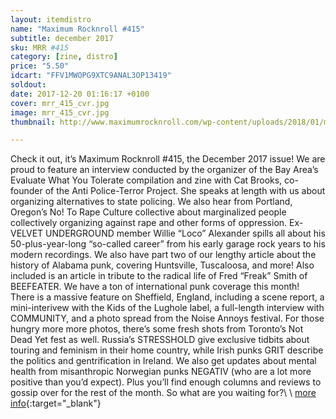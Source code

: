```yaml
---
layout: itemdistro
name: "Maximum Rocknroll #415"
subtitle: december 2017
sku: MRR #415
category: [zine, distro]
price: "5.50"
idcart: "FFV1MWOPG9XTC9ANAL3OP13419"
soldout:
date: 2017-12-20 01:16:17 +0100
cover: mrr_415_cvr.jpg
image: mrr_415_cvr.jpg
thumbnail: http://www.maximumrocknroll.com/wp-content/uploads/2018/01/mrr_415_cvr-1.jpg

---
```


Check it out, it’s Maximum Rocknroll #415, the December 2017 issue! We are proud to feature an interview conducted by the organizer of the Bay Area’s Evaluate What You Tolerate compilation and zine with Cat Brooks, co-founder of the Anti Police-Terror Project. She speaks at length with us about organizing alternatives to state policing. We also hear from Portland, Oregon’s No! To Rape Culture collective about marginalized people collectively organizing against rape and other forms of oppression. Ex-VELVET UNDERGROUND member Willie “Loco” Alexander spills all about his 50-plus-year-long “so-called career” from his early garage rock years to his modern recordings. We also have part two of our lengthy article about the history of Alabama punk, covering Huntsville, Tuscaloosa, and more! Also included is an article in tribute to the radical life of Fred “Freak” Smith of BEEFEATER. We have a ton of international punk coverage this month! There is a massive feature on Sheffield, England, including a scene report, a mini-interivew with the Kids of the Lughole label, a full-length interview with COMMUNITY, and a photo spread from the Noise Annoys festival. For those hungry more more photos, there’s some fresh shots from Toronto’s Not Dead Yet fest as well. Russia’s STRESSHOLD give exclusive tidbits about touring and feminism in their home country, while Irish punks GRIT describe the politics and gentrification in Ireland. We also get updates about mental health from misanthropic Norwegian punks NEGATIV (who are a lot more positive than you’d expect). Plus you’ll find enough columns and reviews to gossip over for the rest of the month. So what are you waiting for?\\
\\
[more info](http://www.maximumrocknroll.com){:target="_blank"}